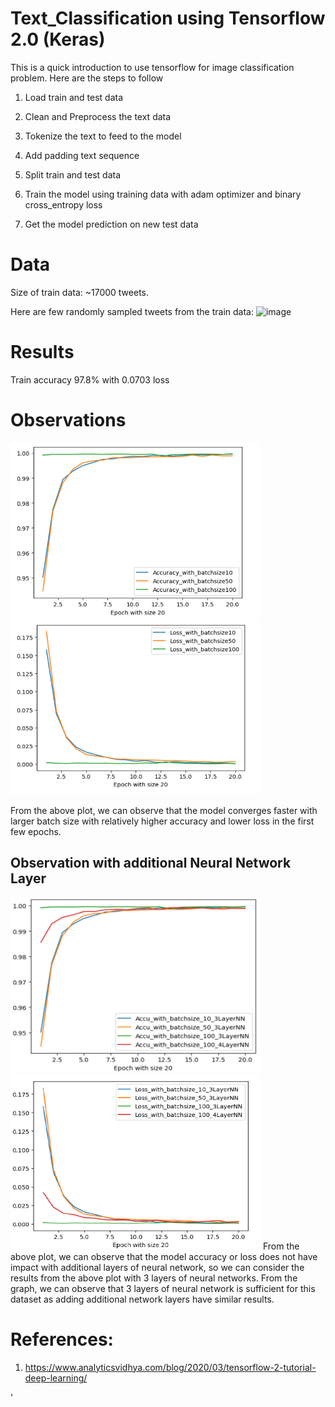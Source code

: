 
# Text_Classification using Tensorflow 2.0 (Keras)


This is a quick introduction to use tensorflow for image classification problem. Here are the steps to follow

1. Load train and test data

2. Clean and Preprocess the text data 

3. Tokenize the text to feed to the model

4. Add padding text sequence 

5. Split train and test data 

6. Train the model using training data with adam optimizer and binary cross_entropy loss

7. Get the model prediction on new test data


# Data

Size of train data: ~17000 tweets.

Here are few randomly sampled tweets from the train data:
<img width="626" alt="image" src="https://github.com/shruthireddyrekula/Text_Classification_TF/assets/12846189/8661b57b-b165-4933-b8d0-4d425a5c3860">



# Results


Train accuracy 97.8% with  0.0703 loss

# Observations


 <img src="./Accuracy_Graph.png" width="400" height="280">
 <img src="./Loss_Graph.png" width="400" height="280">
  
  From the above plot, we can observe that the model converges faster with larger batch size with relatively higher accuracy and lower loss in the first few epochs.
  
  ## Observation with additional Neural Network Layer
  
<img src="./Accuracy_Graph_Dense_Layers.png" width="400" height="280">
<img src="./Loss_Graph_Dense_layers.png" width="400" height="280">
From the above plot, we can observe that the model accuracy or loss does not have impact with additional layers of neural network, so we can consider the results from the above plot with 3 layers of neural networks. From the graph, we can observe that 3 layers of neural network is sufficient for this dataset as adding additional network layers have similar results.
  
 # References:

1) https://www.analyticsvidhya.com/blog/2020/03/tensorflow-2-tutorial-deep-learning/


'
